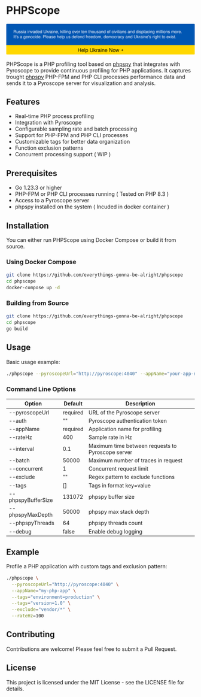 # PHPScope

[![Stand With Ukraine](https://raw.githubusercontent.com/vshymanskyy/StandWithUkraine/main/banner2-direct.svg)](https://vshymanskyy.github.io/StandWithUkraine/)

PHPScope is a PHP profiling tool based on [phpspy](https://github.com/adsr/phpspy) that integrates with Pyroscope to provide continuous profiling for PHP applications. It captures trought [phpspy](https://github.com/adsr/phpspy) PHP-FPM and PHP CLI processes performance data and sends it to a Pyroscope server for visualization and analysis.

## Features

- Real-time PHP process profiling
- Integration with Pyroscope
- Configurable sampling rate and batch processing
- Support for PHP-FPM and PHP CLI processes
- Customizable tags for better data organization
- Function exclusion patterns
- Concurrent processing support ( WIP )

## Prerequisites

- Go 1.23.3 or higher
- PHP-FPM or PHP CLI processes running ( Tested on PHP 8.3 )
- Access to a Pyroscope server
- phpspy installed on the system ( Incuded in docker container )

## Installation

You can either run PHPScope using Docker Compose or build it from source.

### Using Docker Compose

   ```bash
   git clone https://github.com/everythings-gonna-be-alright/phpscope
   cd phpscope
   docker-compose up -d
   ```

### Building from Source

   ```bash
   git clone https://github.com/everythings-gonna-be-alright/phpscope
   cd phpscope
   go build
   ```

## Usage

Basic usage example:

   ```bash
   ./phpscope --pyroscopeUrl="http://pyroscope:4040" --appName="your-app-name"
   ```

### Command Line Options

| Option | Default | Description |
|--------|---------|-------------|
| --pyroscopeUrl | required | URL of the Pyroscope server |
| --auth | "" | Pyroscope authentication token |
| --appName | required | Application name for profiling |
| --rateHz | 400 | Sample rate in Hz |
| --interval | 0.1 | Maximum time between requests to Pyroscope server |
| --batch | 50000 | Maximum number of traces in request |
| --concurrent | 1 | Concurrent request limit |
| --exclude | "" | Regex pattern to exclude functions |
| --tags | [] | Tags in format key=value |
| --phpspyBufferSize | 131072 | phpspy buffer size |
| --phpspyMaxDepth | 50000 | phpspy max stack depth |
| --phpspyThreads | 64 | phpspy threads count |
| --debug | false | Enable debug logging |

## Example

Profile a PHP application with custom tags and exclusion pattern:

   ```bash
   ./phpscope \
     --pyroscopeUrl="http://pyroscope:4040" \
     --appName="my-php-app" \
     --tags="environment=production" \
     --tags="version=1.0" \
     --exclude="vendor/*" \
     --rateHz=100
   ```

## Contributing

Contributions are welcome! Please feel free to submit a Pull Request.

## License

This project is licensed under the MIT License - see the LICENSE file for details.
